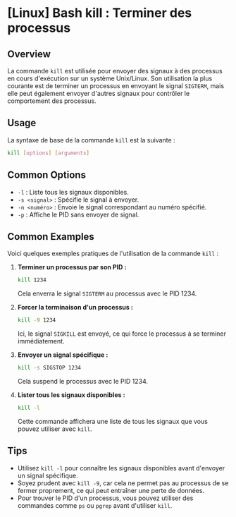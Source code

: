 # [Linux] Bash kill : Terminer des processus

## Overview
La commande `kill` est utilisée pour envoyer des signaux à des processus en cours d'exécution sur un système Unix/Linux. Son utilisation la plus courante est de terminer un processus en envoyant le signal `SIGTERM`, mais elle peut également envoyer d'autres signaux pour contrôler le comportement des processus.

## Usage
La syntaxe de base de la commande `kill` est la suivante :

```bash
kill [options] [arguments]
```

## Common Options
- `-l` : Liste tous les signaux disponibles.
- `-s <signal>` : Spécifie le signal à envoyer.
- `-n <numéro>` : Envoie le signal correspondant au numéro spécifié.
- `-p` : Affiche le PID sans envoyer de signal.

## Common Examples
Voici quelques exemples pratiques de l'utilisation de la commande `kill` :

1. **Terminer un processus par son PID :**
   ```bash
   kill 1234
   ```
   Cela enverra le signal `SIGTERM` au processus avec le PID 1234.

2. **Forcer la terminaison d'un processus :**
   ```bash
   kill -9 1234
   ```
   Ici, le signal `SIGKILL` est envoyé, ce qui force le processus à se terminer immédiatement.

3. **Envoyer un signal spécifique :**
   ```bash
   kill -s SIGSTOP 1234
   ```
   Cela suspend le processus avec le PID 1234.

4. **Lister tous les signaux disponibles :**
   ```bash
   kill -l
   ```
   Cette commande affichera une liste de tous les signaux que vous pouvez utiliser avec `kill`.

## Tips
- Utilisez `kill -l` pour connaître les signaux disponibles avant d'envoyer un signal spécifique.
- Soyez prudent avec `kill -9`, car cela ne permet pas au processus de se fermer proprement, ce qui peut entraîner une perte de données.
- Pour trouver le PID d'un processus, vous pouvez utiliser des commandes comme `ps` ou `pgrep` avant d'utiliser `kill`.